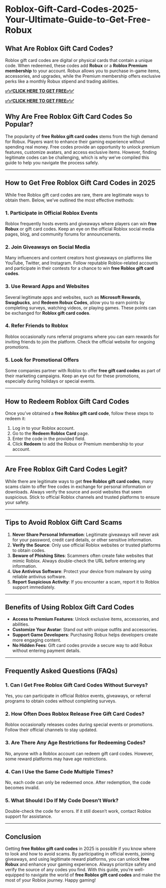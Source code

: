 # Roblox-Gift-Card-Codes-2025-Your-Ultimate-Guide-to-Get-Free-Robux

## **What Are Roblox Gift Card Codes?**

Roblox gift card codes are digital or physical cards that contain a unique code. When redeemed, these codes add **Robux** or a **Roblox Premium membership** to your account. Robux allows you to purchase in-game items, accessories, and upgrades, while the Premium membership offers exclusive perks like a monthly Robux stipend and trading abilities.

**[✅✅CLICK HERE TO GET FREE✅✅](https://extraoffer.xyz/gift-cards/)**

**[✅✅CLICK HERE TO GET FREE✅✅](https://extraoffer.xyz/gift-cards/)**

## **Why Are Free Roblox Gift Card Codes So Popular?**

The popularity of **free Roblox gift card codes** stems from the high demand for Robux. Players want to enhance their gaming experience without spending real money. Free codes provide an opportunity to unlock premium features, customize avatars, and access exclusive items. However, finding legitimate codes can be challenging, which is why we’ve compiled this guide to help you navigate the process safely.

---

## **How to Get Free Roblox Gift Card Codes in 2025**

While free Roblox gift card codes are rare, there are legitimate ways to obtain them. Below, we’ve outlined the most effective methods:

### **1. Participate in Official Roblox Events**
Roblox frequently hosts events and giveaways where players can win **free Robux** or gift card codes. Keep an eye on the official Roblox social media pages, blog, and community forums for announcements.

### **2. Join Giveaways on Social Media**
Many influencers and content creators host giveaways on platforms like YouTube, Twitter, and Instagram. Follow reputable Roblox-related accounts and participate in their contests for a chance to win **free Roblox gift card codes**.

### **3. Use Reward Apps and Websites**
Several legitimate apps and websites, such as **Microsoft Rewards**, **Swagbucks**, and **Redeem Robux Codes**, allow you to earn points by completing surveys, watching videos, or playing games. These points can be exchanged for **Roblox gift card codes**.

### **4. Refer Friends to Roblox**
Roblox occasionally runs referral programs where you can earn rewards for inviting friends to join the platform. Check the official website for ongoing promotions.

### **5. Look for Promotional Offers**
Some companies partner with Roblox to offer **free gift card codes** as part of their marketing campaigns. Keep an eye out for these promotions, especially during holidays or special events.

---

## **How to Redeem Roblox Gift Card Codes**

Once you’ve obtained a **free Roblox gift card code**, follow these steps to redeem it:

1. Log in to your Roblox account.
2. Go to the **Redeem Roblox Card** page.
3. Enter the code in the provided field.
4. Click **Redeem** to add the Robux or Premium membership to your account.

---

## **Are Free Roblox Gift Card Codes Legit?**

While there are legitimate ways to get **free Roblox gift card codes**, many scams claim to offer free codes in exchange for personal information or downloads. Always verify the source and avoid websites that seem suspicious. Stick to official Roblox channels and trusted platforms to ensure your safety.

---

## **Tips to Avoid Roblox Gift Card Scams**

1. **Never Share Personal Information**: Legitimate giveaways will never ask for your password, credit card details, or other sensitive information.
2. **Verify the Source**: Only use official Roblox websites or trusted platforms to obtain codes.
3. **Beware of Phishing Sites**: Scammers often create fake websites that mimic Roblox. Always double-check the URL before entering any information.
4. **Use Antivirus Software**: Protect your device from malware by using reliable antivirus software.
5. **Report Suspicious Activity**: If you encounter a scam, report it to Roblox support immediately.

---

## **Benefits of Using Roblox Gift Card Codes**

- **Access to Premium Features**: Unlock exclusive items, accessories, and abilities.
- **Customize Your Avatar**: Stand out with unique outfits and accessories.
- **Support Game Developers**: Purchasing Robux helps developers create more engaging content.
- **No Hidden Fees**: Gift card codes provide a secure way to add Robux without entering payment details.

---

## **Frequently Asked Questions (FAQs)**

### **1. Can I Get Free Roblox Gift Card Codes Without Surveys?**
Yes, you can participate in official Roblox events, giveaways, or referral programs to obtain codes without completing surveys.

### **2. How Often Does Roblox Release Free Gift Card Codes?**
Roblox occasionally releases codes during special events or promotions. Follow their official channels to stay updated.

### **3. Are There Any Age Restrictions for Redeeming Codes?**
No, anyone with a Roblox account can redeem gift card codes. However, some reward platforms may have age restrictions.

### **4. Can I Use the Same Code Multiple Times?**
No, each code can only be redeemed once. After redemption, the code becomes invalid.

### **5. What Should I Do If My Code Doesn’t Work?**
Double-check the code for errors. If it still doesn’t work, contact Roblox support for assistance.

---

## **Conclusion**

Getting **free Roblox gift card codes** in 2025 is possible if you know where to look and how to avoid scams. By participating in official events, joining giveaways, and using legitimate reward platforms, you can unlock **free Robux** and enhance your gaming experience. Always prioritize safety and verify the source of any codes you find. With this guide, you’re well-equipped to navigate the world of **free Roblox gift card codes** and make the most of your Roblox journey. Happy gaming!
